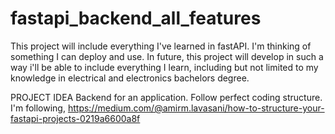 # fastapi_backend_all_features
This project will include everything I've learned in fastAPI. I'm thinking of something I can deploy and use.
In future, this project will develop in such a way i'll be able to include everything I learn, including but not limited to 
my knowledge in electrical and electronics bachelors degree.

PROJECT IDEA
Backend for an application.
Follow perfect coding structure. I'm following, https://medium.com/@amirm.lavasani/how-to-structure-your-fastapi-projects-0219a6600a8f

